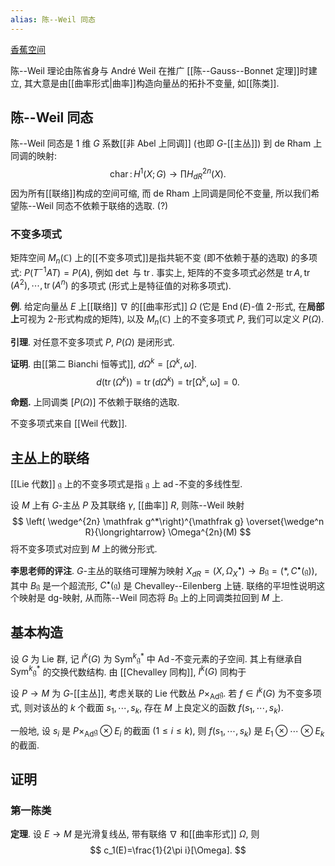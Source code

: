 ```yaml
---
alias: 陈--Weil 同态
---
```


[香蕉空间](https://www.bananaspace.org/wiki/%E8%AE%B2%E4%B9%89:%E7%A4%BA%E6%80%A7%E7%B1%BB/%E9%99%88%E2%80%93Weil_%E7%90%86%E8%AE%BA_(%E4%B8%8A))

陈--Weil 理论由陈省身与 André Weil 在推广 [[陈--Gauss--Bonnet 定理]]时建立, 其大意是由[[曲率形式|曲率]]构造向量丛的拓扑不变量, 如[[陈类]].

## 陈--Weil 同态

陈--Weil 同态是 $1$ 维 $G$ 系数[[非 Abel 上同调]] (也即 $G$-[[主丛]]) 到 de Rham 上同调的映射:
$$
\operatorname{char}\colon H^1(X;G) \to \prod H_{dR}^{2n}(X).
$$
因为所有[[联络]]构成的空间可缩, 而 de Rham 上同调是同伦不变量, 所以我们希望陈--Weil 同态不依赖于联络的选取. (?)

### 不变多项式

矩阵空间 $M_n(\mathbb C)$ 上的[[不变多项式]]是指共轭不变 (即不依赖于基的选取) 的多项式: $P(T^{-1}AT)=P(A)$, 例如 $\det$ 与 $\operatorname{tr}$. 事实上, 矩阵的不变多项式必然是 $\operatorname{tr}A,\operatorname{tr}(A^2),\cdots,\operatorname{tr}(A^n)$ 的多项式 (形式上是特征值的对称多项式).

**例**. 给定向量丛 $E$ 上[[联络]] $\nabla$ 的[[曲率形式]] $\Omega$ (它是 $\operatorname{End}(E)$-值 $2$-形式, 在**局部上**可视为 $2$-形式构成的矩阵), 以及 $M_n(\mathbb C)$ 上的不变多项式 $P$, 我们可以定义 $P(\Omega)$.

**引理**. 对任意不变多项式 $P$, $P(\Omega)$ 是闭形式.

**证明**. 由[[第二 Bianchi 恒等式]], $d\Omega^k =[\Omega^k,\omega]$.
$$
d(\operatorname{tr}(\Omega^k))= \operatorname{tr}(d\Omega^k)=\operatorname{tr [\Omega^k,\omega]}=0.
$$

**命题.** 上同调类 $[P(\Omega)]$ 不依赖于联络的选取.

不变多项式来自 [[Weil 代数]].

## 主丛上的联络

[[Lie 代数]] $\mathfrak g$ 上的不变多项式是指 $\mathfrak g$ 上 $\operatorname{ad}$-不变的多线性型.

设 $M$ 上有 $G$-主丛 $P$ 及其联络 $\gamma$, [[曲率]] $R$, 则陈--Weil 映射
$$
\left( \wedge^{2n} \mathfrak g^*\right)^{\mathfrak g}
\overset{\wedge^n R}{\longrightarrow} \Omega^{2n}(M)
$$
将不变多项式对应到 $M$ 上的微分形式.

**李思老师的评注**. $G$-主丛的联络可理解为映射 $X_{dR}=(X,\Omega_X^\bullet) \to B\mathfrak g=(*, C^\bullet(\mathfrak g))$, 其中 $B\mathfrak g$ 是一个超流形, $C^\bullet(\mathfrak g)$ 是 Chevalley--Eilenberg 上链. 联络的平坦性说明这个映射是 dg-映射, 从而陈--Weil 同态将 $B\mathfrak g$ 上的上同调类拉回到 $M$ 上.

## 基本构造

设 $G$ 为 Lie 群, 记 $I^k(G)$ 为 $\operatorname{Sym}^k\mathfrak g^*$ 中 $\operatorname{Ad}$-不变元素的子空间. 其上有继承自 $\operatorname{Sym}^k\mathfrak g^*$ 的交换代数结构. 由 [[Chevalley 同构]], $I^k(G)$ 同构于

设 $P\to M$ 为 $G$-[[主丛]], 考虑关联的 Lie 代数丛 $P\times_{\operatorname{Ad}}\mathfrak g$. 若 $f\in I^k(G)$ 为不变多项式, 则对该丛的 $k$ 个截面 $s_1,\cdots,s_k$, 存在 $M$ 上良定义的函数 $f(s_1,\cdots,s_k)$.

一般地, 设 $s_i$ 是 $P\times_{\operatorname{Ad}}\mathfrak g\otimes E_i$ 的截面 ($1\leq i \leq k$), 则 $f(s_1,\cdots,s_k)$ 是 $E_1\otimes\cdots\otimes E_k$ 的截面.

## 证明

### 第一陈类

**定理**. 设 $E\to M$ 是光滑复线丛, 带有联络 $\nabla$ 和[[曲率形式]] $\Omega$, 则
$$
c_1(E)=\frac{1}{2\pi i}[\Omega].
$$
